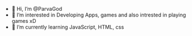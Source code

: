 - 👋 Hi, I’m @ParvaGod
- 👀 I’m interested in Developing Apps, games and also intrested in playing games xD
- 🌱 I’m currently learning JavaScript, HTML, css


<!---
ParvaGod/ParvaGod is a ✨ special ✨ repository because its `README.md` (this file) appears on your GitHub profile.
You can click the Preview link to take a look at your changes.
--->
